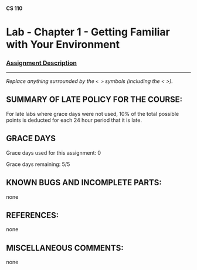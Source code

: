 #### CS 110
# Lab - Chapter 1 - Getting Familiar with Your Environment

### [Assignment Description](https://docs.google.com/document/d/1j0CNd4KglkOGcRWAJZoJ__PEirOluNjHWm0NtmvEVRo/edit?usp=sharing)

***

_Replace anything surrounded by the `< >` symbols (including the < >)._

## SUMMARY OF LATE POLICY FOR THE COURSE:
 For late labs where grace days were not used, 10% of the total possible points is deducted for each 24 hour period that it is late.

## GRACE DAYS
Grace days used for this assignment: 0

Grace days remaining: 5/5

## KNOWN BUGS AND INCOMPLETE PARTS:
 none

## REFERENCES:
none

## MISCELLANEOUS COMMENTS:
 none
